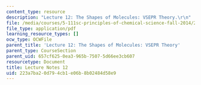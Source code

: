 ```yaml
---
content_type: resource
description: "Lecture 12: The Shapes of Molecules: VSEPR Theory.\r\n"
file: /media/courses/5-111sc-principles-of-chemical-science-fall-2014/223a7ba20d794cb1e06b8b02484d58e9_MIT5_111F14_Lec12.pdf
file_type: application/pdf
learning_resource_types: []
ocw_type: OCWFile
parent_title: 'Lecture 12: The Shapes of Molecules: VSEPR Theory'
parent_type: CourseSection
parent_uid: 657cf625-0ea3-965b-7507-5d66ee3cb607
resourcetype: Document
title: Lecture Notes 12
uid: 223a7ba2-0d79-4cb1-e06b-8b02484d58e9
---
```

